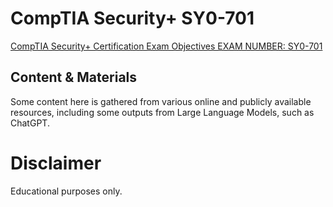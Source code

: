 # CompTIA Security+ SY0-701

[CompTIA Security+ Certification Exam Objectives EXAM NUMBER: SY0-701](https://comptiacdn.azureedge.net/webcontent/docs/default-source/exam-objectives/comptia-security-sy0-701-exam-objectives-(5-0).pdf)

## Content & Materials

Some content here is gathered from various online and publicly available resources, including some outputs from Large Language Models, such as ChatGPT.

# Disclaimer

Educational purposes only.